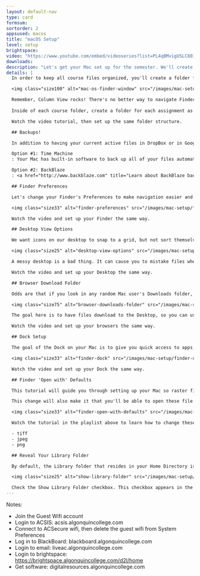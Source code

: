 ```yaml
---
layout: default-nav
type: card
formsum: 
sortorder: 2
appsused: macos
title: "macOS Setup"
level: setup
brightspace: 
video: "https://www.youtube.com/embed/videoseries?list=PL4qBMvigUSLC801w73wa2lidM9d61x0aE"
downloads:
description: "Let's get your Mac set up for the semester. We'll create a file structure, make sure you have backups and more."
details: | 
  In order to keep all course files organized, you'll create a folder for each course inside a Semester One folder. Place the Semester One folder inside of either a <a href="http://drive.google.com" title="Google Drive" target="_blank">Google Drive</a> or a <a href="http://www.dropbox.com" title="Dropbox Cloud Storage" target="_blank">Dropbox.com</a> folder. Once you're done, drag your Semester One folder to the Sidebar of a Finder window.

  <img class="size100" alt="mac-os-finder-window" src="/images/mac-setup/mac-os-finder-window.jpg">

  Remember, Column View rocks! There's no better way to navigate Finder.
 
  Inside of each course folder, create a folder for each assignment as you start that assignment. Keep files organized inside each assignment folder.

  Watch the video tutorial, then set up the same folder structure.

  ## Backups!

  In addition to having your current active files in DropBox or in Google Drive, it's a good idea to have the rest of your files backed up.

  Option #1: Time Machine
  : Your Mac has built-in software to back up all of your files automatically. It's called Time Machine, and <a href="https://www.imore.com/how-back-up-mac-time-machine" title="iMore: This is how Time Machine works." target="_blank">this is how it works</a>. All you need to do is purchase an external hard drive, then plug it in.  <a href="https://www.amazon.ca/s/ref=nb_sb_ss_i_8_23?url=search-alias%3Daps&field-keywords=external+hard+drive+usb+3&sprefix=external+hard+drive+usb%2Caps%2C309&crid=37SS3UFDVYL4H&rh=i%3Aaps%2Ck%3Aexternal+hard+drive+usb+3" title="External hard drive recomandations." target="_blank">These are hard drives</a> you could purchase for use with Time Machine.

  Option #2: BackBlaze
  : <a href="http://www.backblaze.com" title="Learn about BackBlaze backups." target="_blank">BackBlaze</a> is a complete cloud-based backup product for only $5 per month (or $50 per year). It backs up your whole computer online constantly.

  ## Finder Preferences

  Let's change your Finder's Preferences to make navigation easier and more convenient. We want to make sure that Finder windows help us work faster. We'll have drives show on our Desktop. Make Finder windows open in our Semester # folder so we can get right to work. Apple sets up new Macs with some really inconvenient settings. We'll get rid of those.

  <img class="size33" alt="finder-preferences" src="/images/mac-setup/finder-preferences.jpg">

  Watch the video and set up your Finder the same way.

  ## Desktop View Options

  We want icons on our desktop to snap to a grid, but not sort themselves in any way. We want icons for folders and files to be easy to find, so we can clear our Desktop easily.

  <img class="size25" alt="desktop-view-options" src="/images/mac-setup/desktop-view-options.jpg">

  A messy desktop is a bad thing. It can cause you to mistake files when submitting assignments.

  Watch the video and set up your Desktop the same way.

  ## Browser Download Folder

  Odds are that if you look in any random Mac user's Downloads folder, you'll find that it's full of unused downloaded files. Odds are, there are many duplicates too. This just burns up a pile of disk space for nothing.

  <img class="size75" alt="browser-downloads-folder" src="/images/mac-setup/browser-downloads-folder.jpg">

  The goal here is to have files download to the Desktop, so you can use them and file them right away. What we want to avoid is having a Downloads folder full of cruft. *Download, use, file away. Download, use, file away.* Say it with me. *Download, use, file away.*

  Watch the video and set up your browsers the same way.

  ## Dock Setup

  The goal of the Dock on your Mac is to give you quick access to apps, files and folders. By default, your Mac's Dock is full of icons you don't need. You'll remove un-needed items and add the Adobe Creative Cloud applications.

  <img class="size33" alt="finder-dock" src="/images/mac-setup/finder-dock.jpg">

  Watch the video and set up your Dock the same way.

  ## Finder 'Open with' Defaults

  This tutorial will guide you through setting up your Mac so raster files are opened by Photoshop by default. The Mac OS is set up to open raster files with its own Preview application. That's useless to us. We want a TIFF, JPEG, PNG and other raster file formats to open with Photoshop when we double-click their icons.

  This change will also make it that you'll be able to open these file types in Photoshop from right inside InDesign.

  <img class="size33" alt="finder-open-with-defaults" src="/images/mac-setup/finder-open-with-defaults.jpg">

  Watch the tutorial in the playlist above to learn how to change these settings. Do it for these file formats:

  - tiff
  - jpeg
  - png

  ## Reveal Your Library Folder

  By default, the Library folder that resides in your Home Directory is hidden. It contains important files like application preferences and the Fonts folder. We want to show the folder so we can access it more easily. Go to your Home Directory by typing <span class="command">Shift-⌘-H</span>. Then type <span class="command">Type ⌘-J</span>.

  <img class="size25" alt="show-library-folder" src="/images/mac-setup/show-library-folder.jpg">

  Check the Show Library Folder checkbox. This checkbox appears in the settings only when you're at the root of your Home Directory.
---
```


Notes:
* Join the Guest Wifi account
* Login to ACSIS: acsis.algonquincollege.com
* Connect to ACSecure wifi, then delete the guest wifi from System Preferences
* Log in to BlackBoard: blackboard.algonquincollege.com
* Login to email: liveac.algonquincollege.com
* Login to brightspace: https://brightspace.algonquincollege.com/d2l/home
* Get software: digitalresources.algonquincollege.com